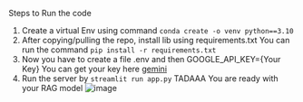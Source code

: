 Steps to Run the code
1. Create a virtual Env using command `conda create -o venv python==3.10`
2. After copying/pulling the repo, install lib using requirements.txt
   You can run the command
   `pip install -r requirements.txt`
3. Now you have to create a file .env and then
   GOOGLE_API_KEY={Your Key}
   You can get your key here
   [gemini](https://ai.google.dev/gemini-api/docs/api-key)
4. Run the server by
   `streamlit run app.py`
   TADAAA You are ready with your RAG model
![image](https://github.com/user-attachments/assets/e02a7144-de76-456f-b654-b8887678eb06)

